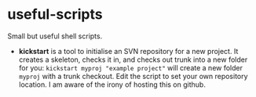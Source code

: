 useful-scripts
==============

Small but useful shell scripts.

* **kickstart** is a tool to initialise an SVN repository for a new project. It creates a skeleton, checks it in, and checks out trunk into a new folder for you: `kickstart myproj "example project"` will create a new folder `myproj` with a trunk checkout. Edit the script to set your own repository location. I am aware of the irony of hosting this on github.
